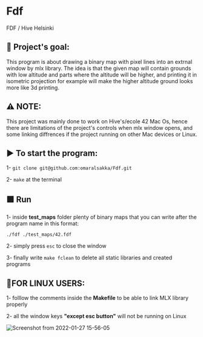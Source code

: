 # Fdf
FDF / Hive Helsinki

## :diamond_shape_with_a_dot_inside: **Project's goal:**

This program is about drawing a binary map with pixel lines into an extrnal window by mlx library.
The idea is that the given map will contain grounds with low altitude and parts where
the altitude will be higher, and printing it in isometric projection for example will
make the higher altitude ground looks more like 3d printing.

## :warning: **NOTE:**

This project was mainly done to work on Hive's/ecole 42 Mac Os, hence there are limitations of the project's
controls when mlx window opens, and some linking diffrences if the project running on other Mac devices or Linux.

## :arrow_forward: **To start the program:**

1- ```git clone git@github.com:omaralsakka/Fdf.git ```

2-  ```make``` at the terminal

## :green_square: Run

1- inside **test_maps** folder plenty of binary maps that you can write after the program name in this format:

```./fdf ./test_maps/42.fdf```

2-  simply press ```esc``` to close the window

3-  finally write ```make fclean``` to delete all static libraries and created programs

## :penguin:FOR LINUX USERS:

1-  folllow the comments inside the **Makefile** to be able to link MLX library properly

2-  all the window keys **"except esc button"** will not be running on Linux


![Screenshot from 2022-01-27 15-56-05](https://user-images.githubusercontent.com/81321172/151372877-666ea8de-91fe-42ce-b657-3aff1b7fabdb.png)
